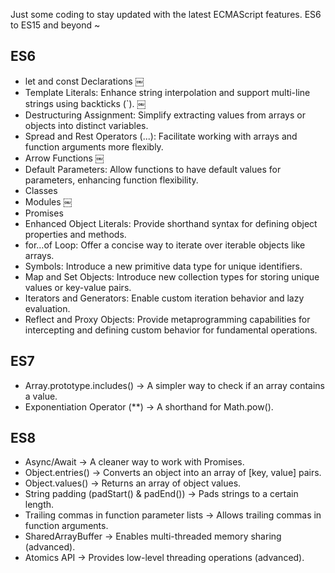 Just some coding to stay updated with the latest ECMAScript features.
ES6 to ES15 and beyond ~

## ES6

- let and const Declarations ￼
- Template Literals: Enhance string interpolation and support multi-line strings using backticks (`). ￼
- Destructuring Assignment: Simplify extracting values from arrays or objects into distinct variables.
- Spread and Rest Operators (...): Facilitate working with arrays and function arguments more flexibly.
- Arrow Functions ￼
- Default Parameters: Allow functions to have default values for parameters, enhancing function flexibility.
- Classes
- Modules ￼
- Promises
- Enhanced Object Literals: Provide shorthand syntax for defining object properties and methods.
- for…of Loop: Offer a concise way to iterate over iterable objects like arrays.
- Symbols: Introduce a new primitive data type for unique identifiers.
- Map and Set Objects: Introduce new collection types for storing unique values or key-value pairs.
- Iterators and Generators: Enable custom iteration behavior and lazy evaluation.
- Reflect and Proxy Objects: Provide metaprogramming capabilities for intercepting and defining custom behavior for fundamental operations.

## ES7

- Array.prototype.includes() → A simpler way to check if an array contains a value.
- Exponentiation Operator (\*\*) → A shorthand for Math.pow().

## ES8

- Async/Await → A cleaner way to work with Promises.
- Object.entries() → Converts an object into an array of [key, value] pairs.
- Object.values() → Returns an array of object values.
- String padding (padStart() & padEnd()) → Pads strings to a certain length.
- Trailing commas in function parameter lists → Allows trailing commas in function arguments.
- SharedArrayBuffer → Enables multi-threaded memory sharing (advanced).
- Atomics API → Provides low-level threading operations (advanced).
